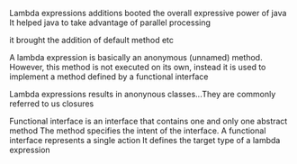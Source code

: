 Lambda expressions additions booted the overall expressive power of java
It helped java to take advantage of parallel processing

it brought the addition of default method etc

A lambda expression is basically an anonymous (unnamed) method. However, this 
method is not executed on its own, instead it is used to implement a method
defined by a functional interface

Lambda expressions results in anonynous classes...They are commonly referred to
us closures

Functional interface is an interface that contains one and only one abstract method
The method specifies the intent of the interface. A functional interface represents a 
single action
It defines the target type of a lambda expression

